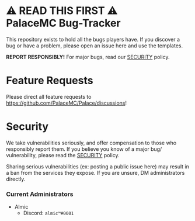 #  :warning: READ THIS FIRST :warning: <br> PalaceMC Bug-Tracker

This repository exists to hold all the bugs players have. If you discover a bug or have a problem, please open an issue here and use the templates.

**REPORT RESPONSIBLY!** For major bugs, read our [SECURITY](SECURITY.md) policy.

# Feature Requests

Please direct all feature requests to https://github.com/PalaceMC/Palace/discussions!

# Security

We take vulnerabilities seriously, and offer compensation to those who responsibly report them. If you believe you know of a major bug/ vulnerability, please read the [SECURITY](SECURITY.md) policy.

Sharing serious vulnerabilities (ex: posting a public issue here) may result in a ban from the services they expose. If you are unsure, DM administrators directly.

### Current Administrators
- Almic
  - Discord: `almic™#0001`
